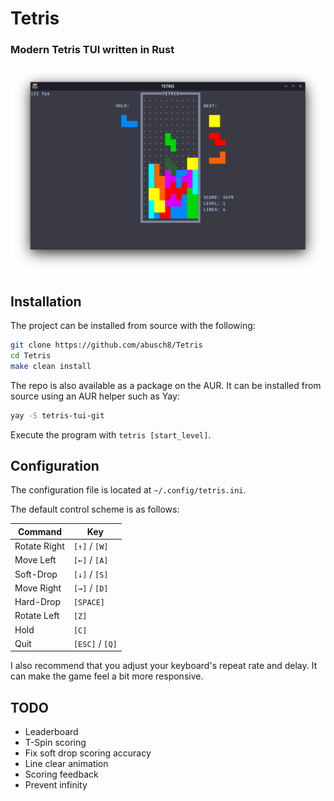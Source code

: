 # Tetris

### Modern Tetris TUI written in Rust

![Preview](preview.png)

## Installation

The project can be installed from source with the following:

```bash
git clone https://github.com/abusch8/Tetris
cd Tetris
make clean install
```

The repo is also available as a package on the AUR.  It can be installed from source using an AUR helper such as Yay:

```bash
yay -S tetris-tui-git
```

Execute the program with `tetris [start_level]`.

## Configuration

The configuration file is located at `~/.config/tetris.ini`.

The default control scheme is as follows:

|Command            |Key            |
|-------------------|---------------|
|Rotate Right       |`[↑]` / `[W]`  |
|Move Left          |`[←]` / `[A]`  |
|Soft-Drop          |`[↓]` / `[S]`  |
|Move Right         |`[→]` / `[D]`  |
|Hard-Drop          |`[SPACE]`      |
|Rotate Left        |`[Z]`          |
|Hold               |`[C]`          |
|Quit               |`[ESC]` / `[Q]`|

I also recommend that you adjust your keyboard's repeat rate and delay.  It can make the game feel a bit more responsive.

## TODO

- Leaderboard
- T-Spin scoring
- Fix soft drop scoring accuracy
- Line clear animation
- Scoring feedback
- Prevent infinity

